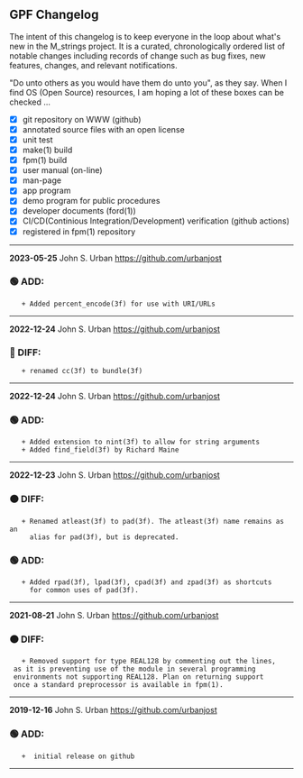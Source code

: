 ## GPF Changelog

The intent of this changelog is to keep everyone in the loop about
what's new in the M_strings project. It is a curated, chronologically ordered
list of notable changes including records of change such as bug fixes,
new features, changes, and relevant notifications.

"Do unto others as you would have them do unto you", as they say. When I
find OS (Open Source) resources, I am hoping a lot of these boxes can be
checked ...
   - [x] git repository on WWW (github)
   - [x] annotated source files with an open license
   - [x] unit test
   - [x] make(1) build
   - [x] fpm(1) build
   - [x] user manual (on-line)
   - [x] man-page
   - [x] app program
   - [x] demo program for public procedures
   - [x] developer documents (ford(1))
   - [x] CI/CD(Continious Integration/Development) verification (github actions)
   - [x] registered in fpm(1) repository

---
**2023-05-25**  John S. Urban  <https://github.com/urbanjost>

### :green_circle: ADD:
       + Added percent_encode(3f) for use with URI/URLs
---
**2022-12-24**  John S. Urban  <https://github.com/urbanjost>

### :orange: DIFF:
       + renamed cc(3f) to bundle(3f)
---
**2022-12-24**  John S. Urban  <https://github.com/urbanjost>

### :green_circle: ADD:
       + Added extension to nint(3f) to allow for string arguments
       + Added find_field(3f) by Richard Maine
---
**2022-12-23**  John S. Urban  <https://github.com/urbanjost>

### :orange_circle: DIFF:
       + Renamed atleast(3f) to pad(3f). The atleast(3f) name remains as an 
         alias for pad(3f), but is deprecated.
### :green_circle: ADD:
       + Added rpad(3f), lpad(3f), cpad(3f) and zpad(3f) as shortcuts
         for common uses of pad(3f).
---
**2021-08-21**  John S. Urban  <https://github.com/urbanjost>

### :orange_circle: DIFF:
       + Removed support for type REAL128 by commenting out the lines,
	 as it is preventing use of the module in several programming
	 environments not supporting REAL128. Plan on returning support
	 once a standard preprocessor is available in fpm(1).
---
**2019-12-16**  John S. Urban  <https://github.com/urbanjost>

### :green_circle: ADD:
       +  initial release on github
---
<!--
### :orange_circle: DIFF:
       + renamed ADVICE(3f) to ALERT(3f)
### :green_circle: ADD:
       + advice(3f) was added to provide a standardized message format simply.
### :red_circle: FIX:
       + </bo> did not work on several terminal types, changed it to a more
         universally accepted value.
-->
